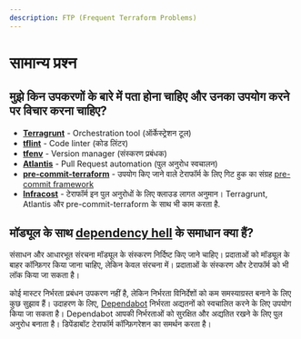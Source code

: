 ```yaml
---
description: FTP (Frequent Terraform Problems)
---
```


# सामान्य प्रश्न

## मुझे किन उपकरणों के बारे में पता होना चाहिए और उनका उपयोग करने पर विचार करना चाहिए?

* [**Terragrunt**](https://terragrunt.gruntwork.io/) - Orchestration tool (ऑर्केस्ट्रेशन टूल)
* [**tflint**](https://github.com/terraform-linters/tflint) - Code linter (कोड लिंटर)
* [**tfenv**](https://github.com/tfutils/tfenv) - Version manager (संस्करण प्रबंधक)
* [**Atlantis**](https://www.runatlantis.io/) - Pull Request automation (पुल अनुरोध स्वचालन)
* [**pre-commit-terraform**](https://github.com/antonbabenko/pre-commit-terraform) - उपयोग किए जाने वाले टेराफॉर्म के लिए गिट हुक का संग्रह [pre-commit framework](https://pre-commit.com/)
* [**Infracost**](https://www.infracost.io) - टेराफॉर्म इन पुल अनुरोधों के लिए क्लाउड लागत अनुमान। Terragrunt, Atlantis और  pre-commit-terraform के साथ भी काम करता है.

## मॉड्यूल के साथ  [dependency hell](https://en.wikipedia.org/wiki/Dependency\_hell) के समाधान क्या हैं?&#x20;

संसाधन और आधारभूत संरचना मॉड्यूल के संस्करण निर्दिष्ट किए जाने चाहिए। प्रदाताओं को मॉड्यूल के बाहर कॉन्फ़िगर किया जाना चाहिए, लेकिन केवल संरचना में। प्रदाताओं के संस्करण और टेराफॉर्म को भी लॉक किया जा सकता है।

कोई मास्टर निर्भरता प्रबंधन उपकरण नहीं है, लेकिन निर्भरता विनिर्देशों को कम समस्याग्रस्त बनाने के लिए कुछ सुझाव हैं। उदाहरण के लिए, [Dependabot](https://dependabot.com/) निर्भरता अद्यतनों को स्वचालित करने के लिए उपयोग किया जा सकता है। Dependabot आपकी निर्भरताओं को सुरक्षित और अद्यतित रखने के लिए पुल अनुरोध बनाता है। डिपेंडाबॉट टेराफॉर्म कॉन्फ़िगरेशन का समर्थन करता है।
